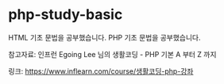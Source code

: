 # php-study-basic

HTML 기초 문법을 공부했습니다.
PHP 기초 문법을 공부했습니다.

참고자료: 인프런 Egoing Lee 님의 생활코딩 - PHP 기본 A 부터 Z 까지

링크: https://www.inflearn.com/course/생활코딩-php-강좌

